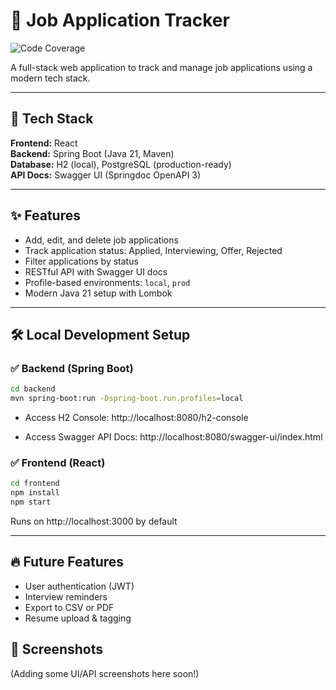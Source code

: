 # 💼 Job Application Tracker

![Code Coverage](https://codecov.io/gh/jeffgladstone/job-application-tracker/branch/main/graph/badge.svg)

A full-stack web application to track and manage job applications using a modern tech stack.

---

## 🔧 Tech Stack

**Frontend:** React  
**Backend:** Spring Boot (Java 21, Maven)  
**Database:** H2 (local), PostgreSQL (production-ready)  
**API Docs:** Swagger UI (Springdoc OpenAPI 3)

---

## ✨ Features

- Add, edit, and delete job applications
- Track application status: Applied, Interviewing, Offer, Rejected
- Filter applications by status
- RESTful API with Swagger UI docs
- Profile-based environments: `local`, `prod`
- Modern Java 21 setup with Lombok

---

## 🛠 Local Development Setup

### ✅ Backend (Spring Boot)

```bash
cd backend
mvn spring-boot:run -Dspring-boot.run.profiles=local
```
- Access H2 Console:
http://localhost:8080/h2-console

- Access Swagger API Docs:
http://localhost:8080/swagger-ui/index.html

### ✅ Frontend (React)

```bash
cd frontend
npm install
npm start
```
Runs on http://localhost:3000 by default

---

## 🔥 Future Features

- User authentication (JWT)
- Interview reminders
- Export to CSV or PDF
- Resume upload & tagging

## 📸 Screenshots
(Adding some UI/API screenshots here  soon!)